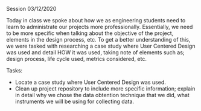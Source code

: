 Session 03/12/2020

Today in class we spoke about how we as engineering students need to learn to administrate our projects more professionally. Essentially, we need to be more specific when talking about the objective of the project, elements in the design process, etc. To get a better understanding of this, we were tasked with researching a case study where User Centered Design was used and detail HOW it was used, taking note of elements such as; design process, life cycle used, metrics considered, etc.

Tasks:
- Locate a case study where User Centered Design was used.
- Clean up project repository to include more specific information; explain in detail why we chose the data obtention technique that we did, what instruments we will be using for collecting data.